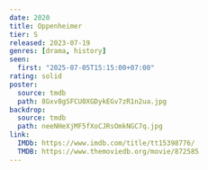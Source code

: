 ```yaml
---
date: 2020
title: Oppenheimer
tier: S
released: 2023-07-19
genres: [drama, history]
seen:
  first: "2025-07-05T15:15:00+07:00"
rating: solid
poster:
  source: tmdb
  path: 8Gxv8gSFCU0XGDykEGv7zR1n2ua.jpg
backdrop:
  source: tmdb
  path: neeNHeXjMF5fXoCJRsOmkNGC7q.jpg
link:
  IMDb: https://www.imdb.com/title/tt15398776/
  TMDB: https://www.themoviedb.org/movie/872585
---
```

